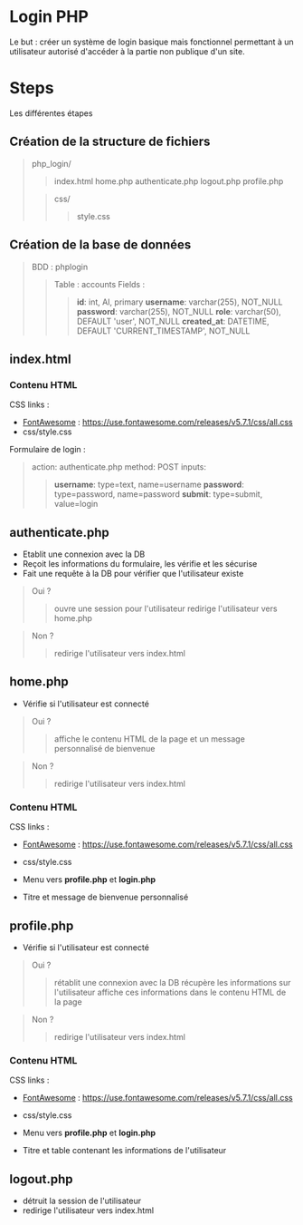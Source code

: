 # Login PHP

Le but : créer un système de login basique mais fonctionnel permettant à un utilisateur autorisé d'accéder à la partie non publique d'un site. 


# Steps

Les différentes étapes

## Création de la structure de fichiers

> php_login/
>> index.html
>> home.php
>> authenticate.php
>> logout.php
>> profile.php
>
>> css/
>>> style.css




## Création de la base de données

> BDD : phplogin
>> Table : accounts
>> Fields :
>>> **id**: int, AI, primary
>>> **username**: varchar(255), NOT_NULL
>>> **password**: varchar(255), NOT_NULL
>>> **role**: varchar(50), DEFAULT 'user', NOT_NULL
>>> **created_at**: DATETIME, DEFAULT 'CURRENT_TIMESTAMP', NOT_NULL

## index.html

### Contenu HTML
CSS links :
- [FontAwesome](https://use.fontawesome.com/releases/v5.7.1/css/all.css) : https://use.fontawesome.com/releases/v5.7.1/css/all.css
- css/style.css

Formulaire de login :
> action: authenticate.php
> method: POST
> inputs: 
>> **username**: type=text, name=username
>> **password**: type=password, name=password
>> **submit**: type=submit, value=login

## authenticate.php

- Etablit une connexion avec la DB
- Reçoit les informations du formulaire, les vérifie et les sécurise
- Fait une requête à la DB pour vérifier que l'utilisateur existe

> Oui ?
>> ouvre une session pour l'utilisateur
>> redirige l'utilisateur vers home.php

>Non ?
>> redirige l'utilisateur vers index.html

## home.php

- Vérifie si l'utilisateur est connecté
> Oui ?
>> affiche le contenu HTML de la page et un message personnalisé de bienvenue

> Non ?
>> redirige l'utilisateur vers index.html

### Contenu HTML

CSS links :
- [FontAwesome](https://use.fontawesome.com/releases/v5.7.1/css/all.css) : https://use.fontawesome.com/releases/v5.7.1/css/all.css
- css/style.css

- Menu vers **profile.php** et **login.php**
- Titre et message de bienvenue personnalisé

## profile.php

- Vérifie si l'utilisateur est connecté
> Oui ?
>> rétablit une connexion avec la DB
>> récupère les informations sur l'utilisateur
>> affiche ces informations dans le contenu HTML de la page

> Non ?
>> redirige l'utilisateur vers index.html

### Contenu HTML

CSS links :
- [FontAwesome](https://use.fontawesome.com/releases/v5.7.1/css/all.css) : https://use.fontawesome.com/releases/v5.7.1/css/all.css
- css/style.css

- Menu vers **profile.php** et **login.php**
- Titre et table contenant les informations de l'utilisateur

## logout.php

- détruit la session de l'utilisateur
- redirige l'utilisateur vers index.html 


